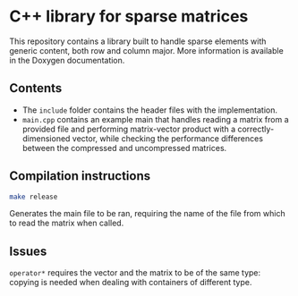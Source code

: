 # C++ library for sparse matrices

This repository contains a library built to handle sparse elements with generic content, both row and column major. More information is available in the Doxygen documentation. 


## Contents

- The `include` folder contains the header files with the implementation.
- `main.cpp` contains an example main that handles reading a matrix from a provided file and performing matrix-vector product with a correctly-dimensioned vector, while checking the performance differences between the compressed and uncompressed matrices.
## Compilation instructions

```bash 
make release 
``` 
Generates the main file to be ran, requiring the name of the file from which to read the matrix when called.

## Issues

`operator*` requires the vector and the matrix to be of the same type: copying is needed when dealing with containers of different type.
